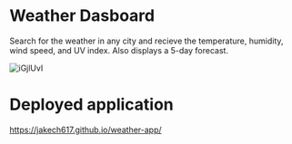 # Weather Dasboard

Search for the weather in any city and recieve the temperature, humidity, wind speed, and UV index. Also displays a 5-day forecast.

![iGjlUvI](https://user-images.githubusercontent.com/74689981/110229085-e1b78780-7ed4-11eb-90c7-876a1a5ffa4e.png)

# Deployed application
https://jakech617.github.io/weather-app/

